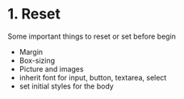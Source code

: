 # 1. Reset
Some important things to reset or set before begin

* Margin
* Box-sizing
* Picture and images
* inherit font for input, button, textarea, select
* set initial styles for the body

